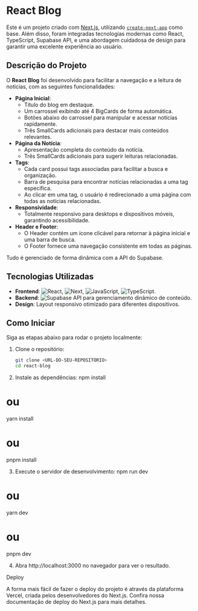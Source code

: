 # React Blog

Este é um projeto criado com [Next.js](https://nextjs.org), utilizando [`create-next-app`](https://nextjs.org/docs/app/api-reference/cli/create-next-app) como base. Além disso, foram integradas tecnologias modernas como React, TypeScript, Supabase API, e uma abordagem cuidadosa de design para garantir uma excelente experiência ao usuário.

## Descrição do Projeto

O **React Blog** foi desenvolvido para facilitar a navegação e a leitura de notícias, com as seguintes funcionalidades:

- **Página Inicial**:
  - Título do blog em destaque.
  - Um carrossel exibindo até 4 BigCards de forma automática.
  - Botões abaixo do carrossel para manipular e acessar notícias rapidamente.
  - Três SmallCards adicionais para destacar mais conteúdos relevantes.
- **Página da Notícia**:
  - Apresentação completa do conteúdo da notícia.
  - Três SmallCards adicionais para sugerir leituras relacionadas.
- **Tags**:
  - Cada card possui tags associadas para facilitar a busca e organização.
  - Barra de pesquisa para encontrar notícias relacionadas a uma tag específica.
  - Ao clicar em uma tag, o usuário é redirecionado a uma página com todas as notícias relacionadas.
- **Responsividade**:
  - Totalmente responsivo para desktops e dispositivos móveis, garantindo acessibilidade.
- **Header e Footer**:
  - O Header contém um ícone clicável para retornar à página inicial e uma barra de busca.
  - O Footer fornece uma navegação consistente em todas as páginas.

Tudo é gerenciado de forma dinâmica com a API do Supabase.

## Tecnologias Utilizadas

- **Frontend**: ![React](https://img.shields.io/badge/React-20232A?style=for-the-badge&logo=react&logoColor=61DAFB), ![Next](https://img.shields.io/badge/Next-black?style=for-the-badge&logo=next.js&logoColor=white), ![JavaScript](https://img.shields.io/badge/JavaScript-F7DF1E?style=for-the-badge&logo=javascript&logoColor=black), ![TypeScript](https://img.shields.io/badge/TypeScript-007ACC?style=for-the-badge&logo=typescript&logoColor=white).
- **Backend**: ![Supabase](https://img.shields.io/badge/Supabase-3ECF8E?style=for-the-badge&logo=supabase&logoColor=white) API para gerenciamento dinâmico de conteúdo.
- **Design**: Layout responsivo otimizado para diferentes dispositivos.

## Como Iniciar

Siga as etapas abaixo para rodar o projeto localmente:

1. Clone o repositório:

   ```bash
   git clone <URL-DO-SEU-REPOSITÓRIO>
   cd react-blog
2. Instale as dependências:
   npm install
  # ou
  yarn install
  # ou
  pnpm install

3. Execute o servidor de desenvolvimento:
   npm run dev
  # ou
  yarn dev
  # ou
  pnpm dev

4. Abra http://localhost:3000 no navegador para ver o resultado.

Deploy

A forma mais fácil de fazer o deploy do projeto é através da plataforma Vercel, criada pelos desenvolvedores do Next.js.
Confira nossa documentação de deploy do Next.js para mais detalhes.

   

